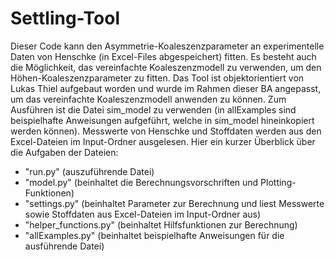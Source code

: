 # Settling-Tool
Dieser Code kann den Asymmetrie-Koaleszenzparameter an experimentelle Daten von Henschke (in Excel-Files abgespeichert) fitten. Es besteht auch die Möglichkeit, das vereinfachte Koaleszenzmodell zu verwenden, um den Höhen-Koaleszenzparameter zu fitten.  Das Tool ist objektorientiert von Lukas Thiel aufgebaut worden und wurde im Rahmen dieser BA angepasst, um das vereinfachte Koaleszenzmodell anwenden zu können. Zum Ausführen ist die Datei sim_model zu verwenden (in allExamples sind beispielhafte Anweisungen aufgeführt, welche in sim_model hineinkopiert werden können). Messwerte von Henschke und Stoffdaten werden aus den Excel-Dateien im Input-Ordner ausgelesen. Hier ein kurzer Überblick über die Aufgaben der Dateien:
- "run.py" (auszuführende Datei)
- "model.py" (beinhaltet die Berechnungsvorschriften und Plotting-Funktionen)
- "settings.py" (beinhaltet Parameter zur Berechnung und liest Messwerte sowie Stoffdaten aus Excel-Dateien im Input-Ordner 		aus)
- "helper_functions.py" (beinhaltet Hilfsfunktionen zur Berechnung)
- "allExamples.py" (beinhaltet beispielhafte Anweisungen für die ausführende Datei)
